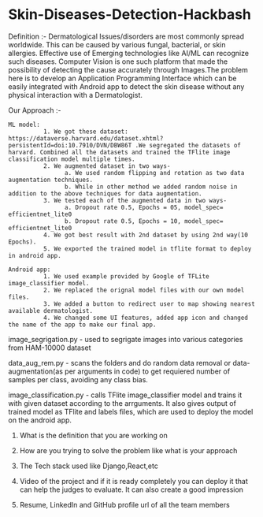 # Skin-Diseases-Detection-Hackbash

Definition :- Dermatological Issues/disorders are most commonly spread worldwide. This can be caused by various fungal, bacterial, or skin allergies. Effective use of Emerging technologies like AI/ML can recognize such diseases. Computer Vision is one such platform that made the possibility of detecting the cause accurately through Images.The problem here is to develop an Application Programming Interface which can be easily integrated with Android app to detect the skin disease without any physical interaction with a Dermatologist.

Our Approach :- 

    ML model:
              1. We got these dataset: https://dataverse.harvard.edu/dataset.xhtml?persistentId=doi:10.7910/DVN/DBW86T .We segregated the datasets of harvard. Combined all the datasets and trained the TFlite image classification model multiple times.
              2. We augmented dataset in two ways-
                    a. We used random flipping and rotation as two data augmentation techniques.
                    b. While in other method we added random noise in addition to the above techniques for data augmentation.
              3. We tested each of the augmented data in two ways-
                    a. Dropout rate 0.5, Epochs = 05, model_spec= efficientnet_lite0
                    b. Dropout rate 0.5, Epochs = 10, model_spec= efficientnet_lite0
              4. We got best result with 2nd dataset by using 2nd way(10 Epochs).
              5. We exported the trained model in tflite format to deploy in android app.

    Android app:
              1. We used example provided by Google of TFLite image_classifier model.
              2. We replaced the orignal model files with our own model files.
              3. We added a button to redirect user to map showing nearest available dermatologist.
              4. We changed some UI features, added app icon and changed the name of the app to make our final app.
    
image_segrigation.py - used to segrigate images into various categories from HAM-10000 dataset

data_aug_rem.py - scans the folders and do random data removal or data-augmentation(as per arguments in code) to get requiered number of samples per class, avoiding any class bias.

image_classification.py - calls TFlite image_classifier model and trains it with given dataset according to the arrguments. It also gives output of trained model as TFlite and labels files, which are used to deploy the model on the android app.

1. What is the definition that you are working on 

2. How are you trying to solve the problem like what is your approach 

3. The Tech stack used like Django,React,etc

4. Video of the project and if it is ready completely you can deploy it that can help the judges to evaluate. It can also create a good impression

5. Resume, LinkedIn and GitHub profile url of all the team members 
